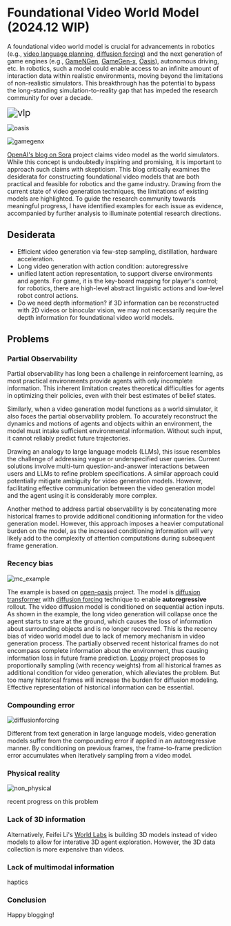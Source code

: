 # Foundational Video World Model (2024.12 WIP)

A foundational video world model is crucial for advancements in robotics (e.g., [video language planning](https://video-language-planning.github.io/), [diffusion forcing](https://boyuan.space/diffusion-forcing/)) and the next generation of game engines (e.g., [GameNGen](https://gamengen.github.io/), [GameGen-x](https://gamegen-x.github.io/), [Oasis](https://www.decart.ai/articles/oasis-interactive-ai-video-game-model)), autonomous driving, etc. In robotics, such a model could enable access to an infinite amount of interaction data within realistic environments, moving beyond the limitations of non-realistic simulators. This breakthrough has the potential to bypass the long-standing simulation-to-reality gap that has impeded the research community for over a decade.

<img src="/home/quantumiracle/research/webpage/blogs/files/vlp.gif" alt="vlp" style="zoom:150%;" />

![oasis](/home/quantumiracle/research/webpage/blogs/files/oasis.gif)

![gamegenx](/home/quantumiracle/research/webpage/blogs/files/gamegenx.gif)

[OpenAI's blog on Sora](https://openai.com/index/video-generation-models-as-world-simulators/) project claims video model as the world simulators. While this concept is undoubtedly inspiring and promising, it is important to approach such claims with skepticism. This blog critically examines the desiderata for constructing foundational video models that are both practical and feasible for robotics and the game industry. Drawing from the current state of video generation techniques, the limitations of existing models are highlighted. To guide the research community towards meaningful progress, I have identified examples for each issue as evidence, accompanied by further analysis to illuminate potential research directions.

## Desiderata
- Efficient video generation via few-step sampling, distillation, hardware acceleration.
- Long video generation with action condition: autoregressive
- unified latent action representation, to support diverse environments and agents. For game, it is the key-board mapping for player's control; for robotics, there are high-level abstract linguistic actions and low-level robot control actions. 
- Do we need depth information? if 3D information can be reconstructed with 2D videos or binocular vision, we may not necessarily require the depth information for foundational video world models.

## Problems

### Partial Observability

Partial observability has long been a challenge in reinforcement learning, as most practical environments provide agents with only incomplete information. This inherent limitation creates theoretical difficulties for agents in optimizing their policies, even with their best estimates of belief states.

Similarly, when a video generation model functions as a world simulator, it also faces the partial observability problem. To accurately reconstruct the dynamics and motions of agents and objects within an environment, the model must intake sufficient environmental information. Without such input, it cannot reliably predict future trajectories.

Drawing an analogy to large language models (LLMs), this issue resembles the challenge of addressing vague or underspecified user queries. Current solutions involve multi-turn question-and-answer interactions between users and LLMs to refine problem specifications. A similar approach could potentially mitigate ambiguity for video generation models. However, facilitating effective communication between the video generation model and the agent using it is considerably more complex.

Another method to address partial observability is by concatenating more historical frames to provide additional conditioning information for the video generation model. However, this approach imposes a heavier computational burden on the model, as the increased conditioning information will very likely add to the complexity of attention computations during subsequent frame generation.

### Recency bias

![mc_example](/home/quantumiracle/research/webpage/blogs/files/mc_example.gif)

The example is based on [open-oasis](https://github.com/etched-ai/open-oasis) project. The model is [diffusion transformer](https://arxiv.org/abs/2212.09748) with [diffusion forcing](https://arxiv.org/abs/2407.01392) technique to enable **autoregressive** rollout. The video diffusion model is conditioned on sequential action inputs. As shown in the example, the long video generation will collapse once the agent starts to stare at the ground, which causes the loss of information about surrounding objects and is no longer recovered. This is the recency bias of video world model due to lack of memory mechanism in video generation process. The partially observed recent historical frames do not encompass complete information about the environment, thus causing information loss in future frame prediction. [Loopy](https://arxiv.org/abs/2409.02634) project proposes to proportionally sampling (with recency weights) from all historical frames as additional condition for video generation, which alleviates the problem. But too many historical frames will increase the burden for diffusion modeling. Effective representation of historical information can be essential.

### Compounding error

![diffusionforcing](/home/quantumiracle/research/webpage/blogs/files/diffusionforcing.gif)

Different from text generation in large language models, video generation models suffer from the compounding error if applied in an autoregressive manner. By conditioning on previous frames, the frame-to-frame prediction error accumulates when iteratively sampling from a video model.

### Physical reality

![non_physical](/home/quantumiracle/research/webpage/blogs/files/non_physical.gif)

recent progress on this problem

### Lack of 3D information

Alternatively, Feifei Li's [World Labs](https://www.worldlabs.ai/) is building 3D models instead of video models to allow for interative 3D agent exploration. However, the 3D data collection is more expensive than videos.

### Lack of multimodal information

haptics

### Conclusion

Happy blogging!

